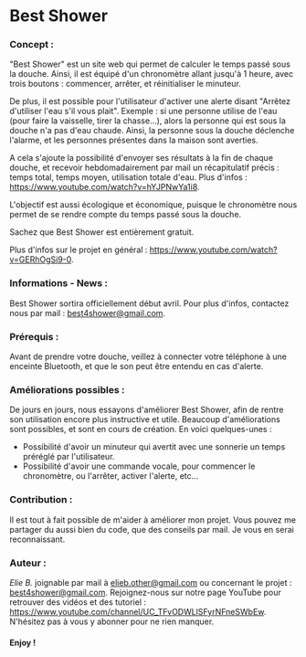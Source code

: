 # Best Shower


### Concept :
"Best Shower" est un site web qui permet de calculer le temps passé sous la douche. Ainsi, il est équipé d'un chronomètre allant jusqu'à 1 heure, avec trois boutons : commencer, arrêter, et réinitialiser le minuteur.

De plus, il est possible pour l'utilisateur d'activer une alerte disant "Arrêtez d'utiliser l'eau s'il vous plait". Exemple : si une personne utilise de l'eau (pour faire la vaisselle, tirer la chasse...), alors la personne qui est sous la douche n'a pas d'eau chaude. Ainsi, la personne sous la douche déclenche l'alarme, et les personnes présentes dans la maison sont averties.

A cela s'ajoute la possibilité d'envoyer ses résultats à la fin de chaque douche, et recevoir hebdomadairement par mail un récapitulatif précis : temps total, temps moyen, utilisation totale d'eau. Plus d'infos : https://www.youtube.com/watch?v=hYJPNwYa1i8.

L'objectif est aussi écologique et économique, puisque le chronomètre nous permet de se rendre compte du temps passé sous la douche.

Sachez que Best Shower est entièrement gratuit.

Plus d'infos sur le projet en général : https://www.youtube.com/watch?v=GERhOgSi9-0.



### Informations - News :
Best Shower sortira officiellement début avril.
Pour plus d'infos, contactez nous par mail : best4shower@gmail.com.


### Prérequis :
Avant de prendre votre douche, veillez à connecter votre téléphone à une enceinte Bluetooth, et que le son peut être entendu en cas d'alerte.


### Améliorations possibles :
De jours en jours, nous essayons d'améliorer Best Shower, afin de rentre son utilisation encore plus instructive et utile. Beaucoup d'améliorations sont possibles, et sont en cours de création. En voici quelques-unes :

- Possibilité d'avoir un minuteur qui avertit avec une sonnerie un temps préréglé par l'utilisateur.
- Possibilité d'avoir une commande vocale, pour commencer le chronomètre, ou l'arrêter, activer l'alerte, etc...


### Contribution :
Il est tout à fait possible de m'aider à améliorer mon projet. Vous pouvez me partager du aussi bien du code, que des conseils par mail. Je vous en serai reconnaissant.


### Auteur :
*Elie B.* joignable par mail à elieb.other@gmail.com ou concernant le projet : best4shower@gmail.com.
Rejoignez-nous sur notre page YouTube pour retrouver des vidéos et des tutoriel : https://www.youtube.com/channel/UC_TFvODWLlSFyrNFneSWbEw.
N'hésitez pas à vous y abonner pour ne rien manquer.



#### Enjoy !
